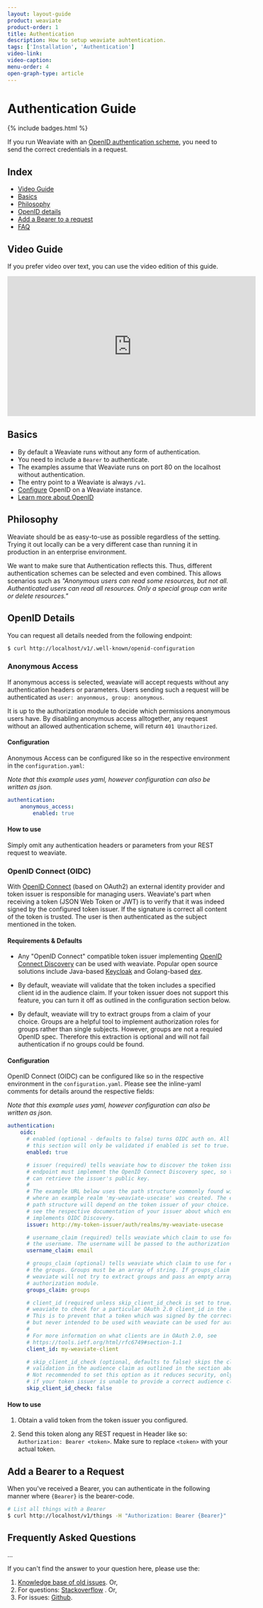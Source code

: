 ```yaml
---
layout: layout-guide
product: weaviate
product-order: 1
title: Authentication
description: How to setup weaviate auhtentication.
tags: ['Installation', 'Authentication']
video-link:
video-caption:
menu-order: 4
open-graph-type: article
---
```


# Authentication Guide

{% include badges.html %}

If you run Weaviate with an [OpenID authentication scheme](./installation#openid-authentication), you need to send the correct credentials in a request.

## Index

- [Video Guide](#video-guide)
- [Basics](#basics)
- [Philosophy](#philosophy)
- [OpenID details](#openid-details)
- [Add a Bearer to a request](#add-a-bearer-to-a-request)
- [FAQ](#frequently-asked-questions)

## Video Guide

If you prefer video over text, you can use the video edition of this guide.

<iframe width="560" height="315" src="https://www.youtube.com/embed/5bqpcIX2VDQ" frameborder="0" allow="accelerometer; autoplay; encrypted-media; gyroscope; picture-in-picture" allowfullscreen></iframe>

## Basics

- By default a Weaviate runs without any form of authentication.
- You need to include a `Bearer` to authenticate.
- The examples assume that Weaviate runs on port 80 on the localhost without authentication.
- The entry point to a Weaviate is always `/v1`.
- [Configure](#openid-details) OpenID on a Weaviate instance.
- [Learn more about OpenID](http://openidexplained.com/)

## Philosophy

Weaviate should be as easy-to-use as possible regardless of the setting. Trying it out locally can be a very different case than running it in production in an enterprise environment.

We want to make sure that Authentication reflects this. Thus, different authentication schemes can be selected and even combined. This allows scenarios such as _"Anonymous users can read some resources, but not all. Authenticated users can read all resources. Only a special group can write or delete resources."_

## OpenID Details

You can request all details needed from the following endpoint:

```bash
$ curl http://localhost/v1/.well-known/openid-configuration
```

### Anonymous Access
If anonymous access is selected, weaviate will accept requests without any
authentication headers or parameters. Users sending such a request will be
authenticated as `user: anyonmous, group: anonymous`.

It is up to the authorization module to decide which
permissions anonymous users have. By disabling anonymous access alltogether,
any request without an allowed authentication scheme, will return `401
Unauthorized`.

#### Configuration
Anonymous Access can be configured like so in the respective environment in the
`configuration.yaml`:

*Note that this example uses yaml, however configuration can also be written as
json.*

```yaml
authentication:
    anonymous_access:
        enabled: true
```

#### How to use

Simply omit any authentication headers or parameters from your REST request to
weaviate.

### OpenID Connect (OIDC)

With [OpenID Connect](https://openid.net/connect/) (based on OAuth2) an
external identity provider and token issuer is responsible for managing users.
Weaviate's part when receiving a token (JSON Web Token or JWT) is to verify
that it was indeed signed by the configured token issuer. If the signature is
correct all content of the token is trusted. The user is then authenticated as
the subject mentioned in the token.

#### Requirements &amp; Defaults

- Any "OpenID Connect" compatible token issuer implementing [OpenID Connect
  Discovery](https://openid.net/specs/openid-connect-discovery-1_0.html) can be
  used with weaviate. Popular open source solutions include Java-based
  [Keycloak](https://www.keycloak.org/) and Golang-based
  [dex](https://github.com/dexidp/dex).

- By default, weaviate will validate that the token includes a specified client
  id in the audience claim. If your token issuer does not support this feature,
  you can turn it off as outlined in the configuration section below.

- By default, weaviate will try to extract groups from a claim of your choice.
  Groups are a helpful tool to implement authorization roles for groups rather
  than single subjects. However, groups are not a requied OpenID spec.
  Therefore this extraction is optional and will not fail authentication if no
  groups could be found.

#### Configuration

OpenID Connect (OIDC) can be configured like so in the respective environment in the
`configuration.yaml`. Please see the inline-yaml comments for details around
the respective fields:

*Note that this example uses yaml, however configuration can also be written as
json.*

```yaml
authentication:
    oidc:
      # enabled (optional - defaults to false) turns OIDC auth on. All other fields in
      # this section will only be validated if enabled is set to true.
      enabled: true

      # issuer (required) tells weaviate how to discover the token issuer. This
      # endpoint must implement the OpenID Connect Discovery spec, so that weaviate
      # can retrieve the issuer's public key.
      #
      # The example URL below uses the path structure commonly found with keycloak
      # where an example realm 'my-weaviate-usecase' was created. The exact
      # path structure will depend on the token issuer of your choice. Please
      # see the respective documentation of your issuer about which endpoint
      # implements OIDC Discovery.
      issuer: http://my-token-issuer/auth/realms/my-weaviate-usecase

      # username_claim (required) tells weaviate which claim to use for extracting
      # the username. The username will be passed to the authorization module.
      username_claim: email

      # groups_claim (optional) tells weaviate which claim to use for extracting
      # the groups. Groups must be an array of string. If groups_claim is not set
      # weaviate will not try to extract groups and pass an empty array to the 
      # authorization module.
      groups_claim: groups

      # client_id (required unless skip_client_id_check is set to true) tells 
      # weaviate to check for a particular OAuth 2.0 client_id in the audience claim.
      # This is to prevent that a token which was signed by the correct issuer
      # but never intended to be used with weaviate can be used for authentication.
      #
      # For more information on what clients are in OAuth 2.0, see
      # https://tools.ietf.org/html/rfc6749#section-1.1
      client_id: my-weaviate-client

      # skip_client_id_check (optional, defaults to false) skips the client_id
      # validation in the audience claim as outlined in the section above.
      # Not recommended to set this option as it reduces security, only set this
      # if your token issuer is unable to provide a correct audience claim
      skip_client_id_check: false
```

#### How to use

1. Obtain a valid token from the token issuer you configured.

1. Send this token along any REST request in Header like so: `Authorization:
   Bearer <token>`. Make sure to replace `<token>` with your actual token.

## Add a Bearer to a Request

When you've received a Bearer, you can authenticate in the following manner where `{Bearer}` is the bearer-code.

```bash
# List all things with a Bearer
$ curl http://localhost/v1/things -H "Authorization: Bearer {Bearer}"
```

## Frequently Asked Questions

...

If you can't find the answer to your question here, please use the:
1. [Knowledge base of old issues](https://github.com/semi-technologies/weaviate/issues?utf8=%E2%9C%93&q=label%3Abug). Or,
2. For questions: [Stackoverflow](https://stackoverflow.com/questions/tagged/weaviate) . Or,
3. For issues: [Github](//github.com/semi-technologies/weaviate/issues).